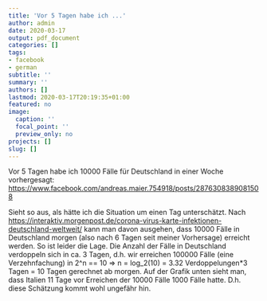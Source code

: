 ```yaml
---
title: 'Vor 5 Tagen habe ich ...'
author: admin
date: 2020-03-17
output: pdf_document
categories: []
tags:
- facebook
- german
subtitle: ''
summary: ''
authors: []
lastmod: 2020-03-17T20:19:35+01:00
featured: no
image:
  caption: ''
  focal_point: ''
  preview_only: no
projects: []
slug: []
---
```

Vor 5 Tagen habe ich 10000 Fälle für Deutschland in einer Woche vorhergesagt: https://www.facebook.com/andreas.maier.754918/posts/2876308389081508

Sieht so aus, als hätte ich die Situation um einen Tag unterschätzt. Nach https://interaktiv.morgenpost.de/corona-virus-karte-infektionen-deutschland-weltweit/ kann man davon ausgehen, dass 10000 Fälle in Deutschland morgen (also nach 6 Tagen seit meiner Vorhersage) erreicht werden. So ist leider die Lage. Die Anzahl der Fälle in Deutschland verdoppeln sich in ca. 3 Tagen, d.h. wir erreichen 100000 Fälle (eine Verzehnfachung) in 2^n == 10 => n = log_2(10) = 3.32 Verdoppelungen*3 Tagen = 10 Tagen gerechnet ab morgen. Auf der Grafik unten sieht man, dass Italien 11 Tage vor Erreichen der 10000 Fälle 1000 Fälle hatte. D.h. diese Schätzung kommt wohl ungefähr hin.

